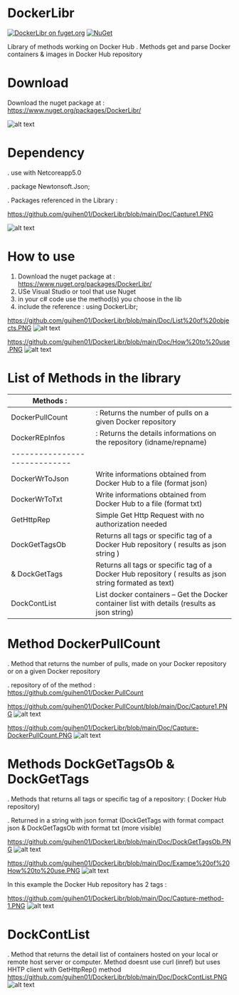 # DockerLibr
[![DockerLibr on fuget.org](https://www.fuget.org/packages/DockerLibr/badge.svg)](https://www.fuget.org/packages/DockerLibr)
[![NuGet](https://img.shields.io/nuget/v/DockerLibr.svg)](https://www.nuget.org/packages/DockerLibr/) 

Library of methods working on Docker Hub . Methods get and parse Docker containers & images in Docker Hub repository

# Download

Download the nuget package at : https://www.nuget.org/packages/DockerLibr/

![alt text](https://github.com/guihen01/DockerLibr/blob/main/Doc/package%20nuget.PNG "Logo Title Text 1")


# Dependency 

. use with Netcoreapp5.0 
 
. package Newtonsoft.Json;

. Packages referenced in the Library :

https://github.com/guihen01/DockerLibr/blob/main/Doc/Capture1.PNG

![alt text](https://github.com/guihen01/DockerLibr/blob/main/Doc/Capture1.PNG "Logo Title Text 1")

# How to use 

1. Download the nuget package at : https://www.nuget.org/packages/DockerLibr/
2. USe Visual Studio or tool that use Nuget
3. in your c# code use the method(s) you choose in the lib
4. include the reference : using DockerLibr;

https://github.com/guihen01/DockerLibr/blob/main/Doc/List%20of%20objects.PNG
![alt text](https://github.com/guihen01/DockerLibr/blob/main/Doc/List%20of%20objects.PNG "Logo Title Text 1")

https://github.com/guihen01/DockerLibr/blob/main/Doc/How%20to%20use.PNG
![alt text](https://github.com/guihen01/DockerLibr/blob/main/Doc/How%20to%20use.PNG "Logo Title Text 1")


# List of Methods in the library 

| Methods :                   |                                                                                                                                 |
| --------------------------- | --------------------------------------------------------------------------------------------------------------------------------------|
| DockerPullCount             |  : Returns the number of pulls on a given Docker repository                                                                                       | ----------------------------|                                                                                                                                       |           
| DockerREpInfos              |  : Returns the details informations on the repository (idname/repname)                      
|-----------------------------| 
|  DockerWrToJson             |  Write informations obtained from Docker Hub to a file (format json) 
|  DockerWrToTxt              |  Write informations obtained from Docker Hub to a file (format txt)
|  GetHttpRep                 |  Simple Get Http Request with no authorization needed
|  DockGetTagsOb              |  Returns all tags or specific tag of a Docker Hub repository  ( results as  json string )
|  & DockGetTags              |  Returns all tags or specific tag of a Docker Hub repository  ( results as  json string formated as text)
|  DockContList               |  List docker containers – Get the Docker container list with details (results as  json string)

# Method DockerPullCount

. Method that returns the number of pulls, made on your Docker repository or on a given Docker repository

. repository of of the method : https://github.com/guihen01/Docker.PullCount

https://github.com/guihen01/Docker.PullCount/blob/main/Doc/Capture1.PNG
![alt text](https://github.com/guihen01/Docker.PullCount/blob/main/Doc/Capture1.PNG "Logo Title Text 1")

https://github.com/guihen01/DockerLibr/blob/main/Doc/Capture-DockerPullCount.PNG
![alt text](https://github.com/guihen01/DockerLibr/blob/main/Doc/Capture-DockerPullCount.PNG "Logo Title Text 1")

# Methods DockGetTagsOb & DockGetTags 

. Methods that returns all tags or specific tag of a repository: ( Docker Hub repository) 

. Returned in a string with json format (DockGetTags with format compact json & DockGetTagsOb with format txt (more visible)

https://github.com/guihen01/DockerLibr/blob/main/Doc/DockGetTagsOb.PNG
![alt text](https://github.com/guihen01/DockerLibr/blob/main/Doc/DockGetTagsOb.PNG "Logo Title Text 1")

https://github.com/guihen01/DockerLibr/blob/main/Doc/Exampe%20of%20How%20to%20use.PNG
![alt text](https://github.com/guihen01/DockerLibr/blob/main/Doc/Exampe%20of%20How%20to%20use.PNG "Logo Title Text 1")

In this example the Docker Hub repository has 2 tags : 

https://github.com/guihen01/DockerLibr/blob/main/Doc/Capture-method-1.PNG
![alt text](https://github.com/guihen01/DockerLibr/blob/main/Doc/Capture-method-1.PNG "Logo Title Text 1")

# DockContList 
. Method that returns the detail list of containers hosted on your local or remote host server or computer.
Method doesnt use curl (inref) but uses HHTP client with GetHttpRep() method
https://github.com/guihen01/DockerLibr/blob/main/Doc/DockContList.PNG
![alt text](https://github.com/guihen01/DockerLibr/blob/main/Doc/DockContList.PNG "Logo Title Text 1")



